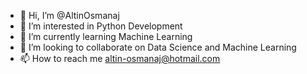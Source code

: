 - 👋 Hi, I’m @AltinOsmanaj
- 👀 I’m interested in Python Development
- 🌱 I’m currently learning Machine Learning
- 💞️ I’m looking to collaborate on Data Science and Machine Learning
- 📫 How to reach me altin-osmanaj@hotmail.com

<!---
AltinOsmanaj/AltinOsmanaj is a ✨ special ✨ repository because its `README.md` (this file) appears on your GitHub profile.
You can click the Preview link to take a look at your changes.
--->
